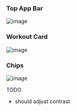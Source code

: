 ### Top App Bar
![image](https://github.com/EduardDumitrescul/FitnessTracker/assets/71341569/6b1d32a9-f47a-487b-a058-0d1b3678258b)


### Workout Card
![image](https://github.com/EduardDumitrescul/FitnessTracker/assets/71341569/239e2f69-9938-4adf-8ed1-c1c34b4898a8)



### Chips
![image](https://github.com/EduardDumitrescul/FitnessTracker/assets/71341569/202c41cd-b8c4-4ee5-8190-bd8d2d18a50d)

TODO
- should adjust contrast
